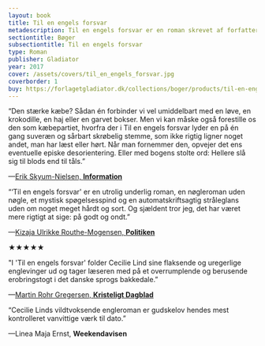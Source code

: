 ```yaml
---
layout: book
title: Til en engels forsvar
metadescription: Til en engels forsvar er en roman skrevet af forfatter Cecilie Lind, udgivet på Gladiator i 2017
sectiontitle: Bøger
subsectiontitle: Til en engels forsvar
type: Roman
publisher: Gladiator
year: 2017
cover: /assets/covers/til_en_engels_forsvar.jpg
coverborder: 1
buy: https://forlagetgladiator.dk/collections/boger/products/til-en-engels-forsvar?_pos=1&_fid=5fc6cf147&_ss=c
---
```


“Den stærke kæbe? Sådan én forbinder vi vel umiddelbart med en løve, en krokodille, en haj eller en garvet bokser. Men vi kan måske også forestille os den som kæbepartiet, hvorfra der i Til en engels forsvar lyder en på én gang suveræn og sårbart skrøbelig stemme, som ikke rigtig ligner noget andet, man har læst eller hørt. Når man fornemmer den, opvejer det ens eventuelle episke desorientering. Eller med bogens stolte ord: Hellere slå sig til blods end til tåls.”

<p class="review-attribution">—<a class="review-link" href="https://www.information.dk/kultur/anmeldelse/2017/06/hellere-slaa-blods-taals" target="_blank" rel="noopener noreferrer">Erik Skyum-Nielsen, <b>Information</b></a></p>

“&#8216;Til en engels forsvar' er en utrolig underlig roman, en nøgleroman uden nøgle, et mystisk spøgelsesspind og en automatskriftsagtig stråleglans uden om noget meget hårdt og sort. Og sjældent tror jeg, det har været mere rigtigt at sige: på godt og ondt.”

<p class="review-attribution">—<a class="review-link" href="https://politiken.dk/kultur/boger/boganmeldelser/skonlitteratur_boger/art5977211/Til-en-engels-forsvar-er-utrolig-og-helt-vildt-underlig" target="_blank" rel="noopener noreferrer">Kizaja Ulrikke Routhe-Mogensen, <b>Politiken</b></a></p>

<p class="black">&starf;&starf;&starf;&starf;&starf;</p>
"I 'Til en engels forsvar' folder Cecilie Lind sine flaksende og uregerlige englevinger ud og tager læseren med på et overrumplende og berusende erobringstogt i det danske sprogs bakkedale.”

<p class="review-attribution">—<a class="review-link" href="https://www.kristeligt-dagblad.dk/kultur/aarets-bedste-boeger" target="_blank" rel="noopener noreferrer">Martin Rohr Gregersen, <b>Kristeligt Dagblad</b></a></p>

“Cecilie Linds vildtvoksende engleroman er gudskelov hendes mest kontrolleret vanvittige værk til dato.”

<p class="review-attribution">—Linea Maja Ernst, <b>Weekendavisen</b></p>